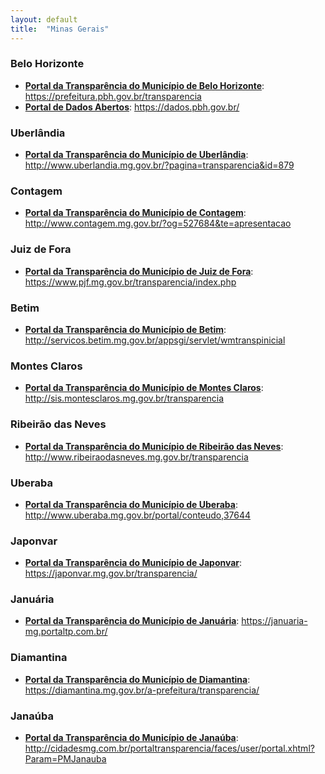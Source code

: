 ```yaml
---
layout: default
title:  "Minas Gerais"
---
```


### Belo Horizonte

-   **[Portal da Transparência do Município de Belo Horizonte](https://prefeitura.pbh.gov.br/transparencia)**: https://prefeitura.pbh.gov.br/transparencia
-   **[Portal de Dados Abertos](https://dados.pbh.gov.br/)**: https://dados.pbh.gov.br/

### Uberlândia

-   **[Portal da Transparência do Município de Uberlândia](http://www.uberlandia.mg.gov.br/?pagina=transparencia&id=879)**: http://www.uberlandia.mg.gov.br/?pagina=transparencia&id=879

### Contagem

-   **[Portal da Transparência do Município de Contagem](http://www.contagem.mg.gov.br/?og=527684&te=apresentacao)**: http://www.contagem.mg.gov.br/?og=527684&te=apresentacao

### Juiz de Fora

-   **[Portal da Transparência do Município de Juiz de Fora](https://www.pjf.mg.gov.br/transparencia/index.php)**: https://www.pjf.mg.gov.br/transparencia/index.php

### Betim

-   **[Portal da Transparência do Município de Betim](http://servicos.betim.mg.gov.br/appsgi/servlet/wmtranspinicial)**: http://servicos.betim.mg.gov.br/appsgi/servlet/wmtranspinicial

### Montes Claros

-   **[Portal da Transparência do Município de Montes Claros](http://sis.montesclaros.mg.gov.br/transparencia)**: http://sis.montesclaros.mg.gov.br/transparencia

### Ribeirão das Neves

-   **[Portal da Transparência do Município de Ribeirão das Neves](http://www.ribeiraodasneves.mg.gov.br/transparencia)**: http://www.ribeiraodasneves.mg.gov.br/transparencia

### Uberaba

-   **[Portal da Transparência do Município de Uberaba](http://www.uberaba.mg.gov.br/portal/conteudo,37644)**: http://www.uberaba.mg.gov.br/portal/conteudo,37644

### Japonvar

-   **[Portal da Transparência do Município de Japonvar](https://japonvar.mg.gov.br/transparencia/)**: https://japonvar.mg.gov.br/transparencia/

### Januária   

-   **[Portal da Transparência do Município de Januária](https://januaria-mg.portaltp.com.br/)**: https://januaria-mg.portaltp.com.br/

### Diamantina   

-   **[Portal da Transparência do Município de Diamantina](https://diamantina.mg.gov.br/a-prefeitura/transparencia/)**: https://diamantina.mg.gov.br/a-prefeitura/transparencia/

### Janaúba

-   **[Portal da Transparência do Município de Janaúba](http://cidadesmg.com.br/portaltransparencia/faces/user/portal.xhtml?Param=PMJanauba)**: http://cidadesmg.com.br/portaltransparencia/faces/user/portal.xhtml?Param=PMJanauba
